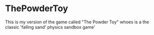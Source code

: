 # ThePowderToy
This is my version of the game called "The Powder Toy" whoes is a  the classic 'falling sand' physics sandbox game'
